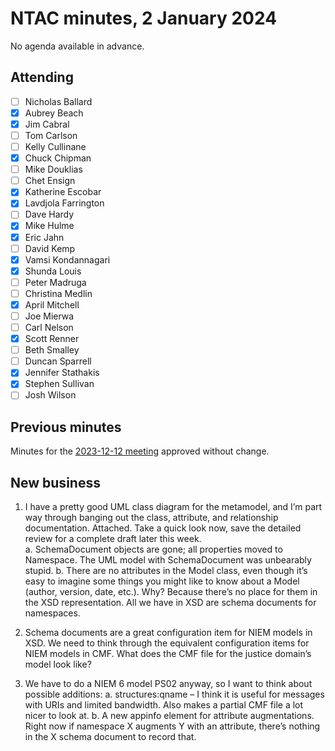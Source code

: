 # NTAC minutes, 2 January 2024

No agenda available in advance.

## Attending

- [ ] Nicholas Ballard
- [x] Aubrey Beach
- [x] Jim Cabral
- [ ] Tom Carlson
- [ ] Kelly Cullinane
- [x] Chuck Chipman
- [ ] Mike Douklias
- [ ] Chet Ensign
- [x] Katherine Escobar
- [x] Lavdjola Farrington
- [ ] Dave Hardy
- [x] Mike Hulme
- [x] Eric Jahn
- [ ] David Kemp
- [x] Vamsi Kondannagari
- [x] Shunda Louis
- [ ] Peter Madruga
- [ ] Christina Medlin
- [x] April Mitchell
- [ ] Joe Mierwa
- [ ] Carl Nelson
- [x] Scott Renner
- [ ] Beth Smalley
- [ ] Duncan Sparrell
- [x] Jennifer Stathakis
- [x] Stephen Sullivan
- [ ] Josh Wilson

## Previous minutes

Minutes for the [2023-12-12 meeting](2023-12-12-minutes.md) approved without change.

## New business

1.	I have a pretty good UML class diagram for the metamodel, and I’m part way through banging out the class, attribute, and relationship documentation.  Attached.  Take a quick look now, save the detailed review for a complete draft later this week.  
    a. SchemaDocument objects are gone; all properties moved to Namespace.  The UML model  with SchemaDocument was unbearably stupid.
    b. There are no attributes in the Model class, even though it’s easy to imagine some things you might like to know about a Model (author, version, date, etc.).  Why?  Because there’s no place for them in the XSD representation.  All we have in XSD are schema documents for namespaces.

2.	Schema documents are a great configuration item for NIEM models in XSD.  We need to think through the equivalent configuration items for NIEM models in CMF.  What does the CMF file for the justice domain’s model look like? 

3.	We have to do a NIEM 6 model PS02 anyway, so I want to think about possible additions:
    a. structures:qname – I think it is useful for messages with URIs and limited bandwidth.  Also makes a partial CMF file a lot nicer to look at.
    b. A new appinfo element for attribute augmentations.  Right now if namespace X augments Y with an attribute, there’s nothing in the X schema document to record that.
